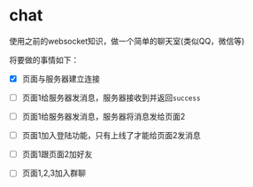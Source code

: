 # chat
使用之前的websocket知识，做一个简单的聊天室(类似QQ，微信等)

将要做的事情如下：

 - [x] 页面与服务器建立连接

 - [ ] 页面1给服务器发消息，服务器接收到并返回`success`

 - [ ] 页面1给服务器发消息，服务器将消息发给页面2

 - [ ] 页面1加入登陆功能，只有上线了才能给页面2发消息

 - [ ] 页面1跟页面2加好友

 - [ ] 页面1,2,3加入群聊

